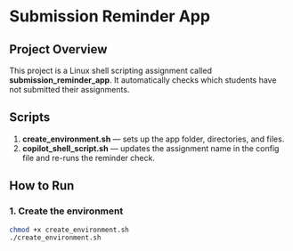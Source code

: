 
# Submission Reminder App

## Project Overview
This project is a Linux shell scripting assignment called **submission_reminder_app**.
It automatically checks which students have not submitted their assignments.

## Scripts
1. **create_environment.sh** — sets up the app folder, directories, and files.
2. **copilot_shell_script.sh** — updates the assignment name in the config file and re-runs the reminder check.

## How to Run

### 1. Create the environment
```bash
chmod +x create_environment.sh
./create_environment.sh

